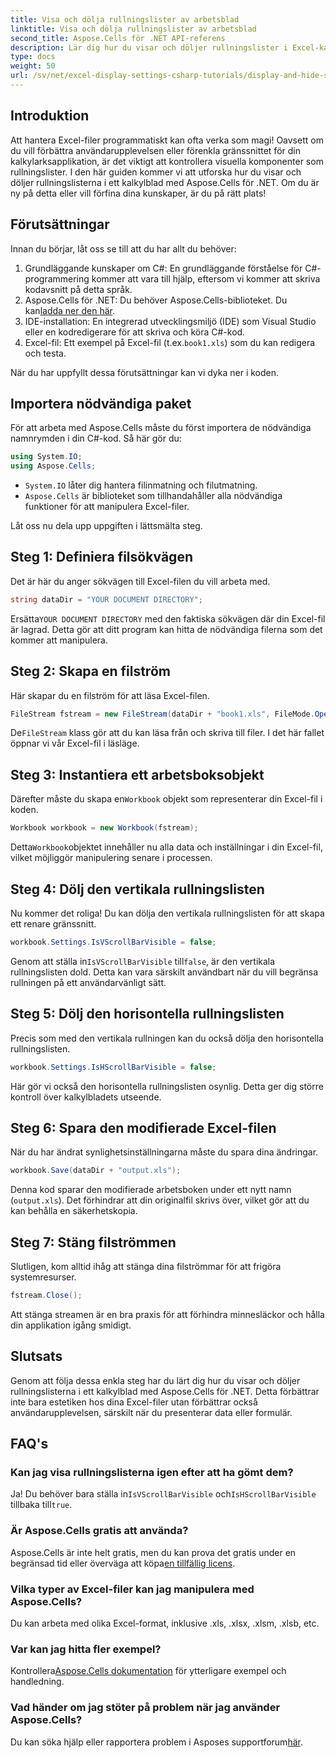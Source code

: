```yaml
---
title: Visa och dölja rullningslister av arbetsblad
linktitle: Visa och dölja rullningslister av arbetsblad
second_title: Aspose.Cells för .NET API-referens
description: Lär dig hur du visar och döljer rullningslister i Excel-kalkylblad med Aspose.Cells för .NET med denna detaljerade, lättanvända handledning.
type: docs
weight: 50
url: /sv/net/excel-display-settings-csharp-tutorials/display-and-hide-scroll-bars-of-worksheet/
---
```

## Introduktion

Att hantera Excel-filer programmatiskt kan ofta verka som magi! Oavsett om du vill förbättra användarupplevelsen eller förenkla gränssnittet för din kalkylarksapplikation, är det viktigt att kontrollera visuella komponenter som rullningslister. I den här guiden kommer vi att utforska hur du visar och döljer rullningslisterna i ett kalkylblad med Aspose.Cells för .NET. Om du är ny på detta eller vill förfina dina kunskaper, är du på rätt plats!

## Förutsättningar

Innan du börjar, låt oss se till att du har allt du behöver:

1. Grundläggande kunskaper om C#: En grundläggande förståelse för C#-programmering kommer att vara till hjälp, eftersom vi kommer att skriva kodavsnitt på detta språk.
2.  Aspose.Cells för .NET: Du behöver Aspose.Cells-biblioteket. Du kan[ladda ner den här](https://releases.aspose.com/cells/net/).
3. IDE-installation: En integrerad utvecklingsmiljö (IDE) som Visual Studio eller en kodredigerare för att skriva och köra C#-kod.
4.  Excel-fil: Ett exempel på Excel-fil (t.ex.`book1.xls`) som du kan redigera och testa.

När du har uppfyllt dessa förutsättningar kan vi dyka ner i koden.

## Importera nödvändiga paket

För att arbeta med Aspose.Cells måste du först importera de nödvändiga namnrymden i din C#-kod. Så här gör du:

```csharp
using System.IO;
using Aspose.Cells;
```

- `System.IO` låter dig hantera filinmatning och filutmatning.
- `Aspose.Cells` är biblioteket som tillhandahåller alla nödvändiga funktioner för att manipulera Excel-filer.

Låt oss nu dela upp uppgiften i lättsmälta steg.

## Steg 1: Definiera filsökvägen

Det är här du anger sökvägen till Excel-filen du vill arbeta med.


```csharp
string dataDir = "YOUR DOCUMENT DIRECTORY";
```
  
 Ersätta`YOUR DOCUMENT DIRECTORY` med den faktiska sökvägen där din Excel-fil är lagrad. Detta gör att ditt program kan hitta de nödvändiga filerna som det kommer att manipulera.

## Steg 2: Skapa en filström

Här skapar du en filström för att läsa Excel-filen.


```csharp
FileStream fstream = new FileStream(dataDir + "book1.xls", FileMode.Open);
```
  
 De`FileStream` klass gör att du kan läsa från och skriva till filer. I det här fallet öppnar vi vår Excel-fil i läsläge.

## Steg 3: Instantiera ett arbetsboksobjekt

 Därefter måste du skapa en`Workbook` objekt som representerar din Excel-fil i koden.


```csharp
Workbook workbook = new Workbook(fstream);
```
  
 Detta`Workbook`objektet innehåller nu alla data och inställningar i din Excel-fil, vilket möjliggör manipulering senare i processen.

## Steg 4: Dölj den vertikala rullningslisten

Nu kommer det roliga! Du kan dölja den vertikala rullningslisten för att skapa ett renare gränssnitt.


```csharp
workbook.Settings.IsVScrollBarVisible = false;
```
  
 Genom att ställa in`IsVScrollBarVisible` till`false`, är den vertikala rullningslisten dold. Detta kan vara särskilt användbart när du vill begränsa rullningen på ett användarvänligt sätt.

## Steg 5: Dölj den horisontella rullningslisten

Precis som med den vertikala rullningen kan du också dölja den horisontella rullningslisten.


```csharp
workbook.Settings.IsHScrollBarVisible = false;
```
  
Här gör vi också den horisontella rullningslisten osynlig. Detta ger dig större kontroll över kalkylbladets utseende.

## Steg 6: Spara den modifierade Excel-filen

När du har ändrat synlighetsinställningarna måste du spara dina ändringar. 


```csharp
workbook.Save(dataDir + "output.xls");
```
  
Denna kod sparar den modifierade arbetsboken under ett nytt namn (`output.xls`). Det förhindrar att din originalfil skrivs över, vilket gör att du kan behålla en säkerhetskopia.

## Steg 7: Stäng filströmmen

Slutligen, kom alltid ihåg att stänga dina filströmmar för att frigöra systemresurser.


```csharp
fstream.Close();
```
  
Att stänga streamen är en bra praxis för att förhindra minnesläckor och hålla din applikation igång smidigt.

## Slutsats

Genom att följa dessa enkla steg har du lärt dig hur du visar och döljer rullningslisterna i ett kalkylblad med Aspose.Cells för .NET. Detta förbättrar inte bara estetiken hos dina Excel-filer utan förbättrar också användarupplevelsen, särskilt när du presenterar data eller formulär. 

## FAQ's

### Kan jag visa rullningslisterna igen efter att ha gömt dem?  
 Ja! Du behöver bara ställa in`IsVScrollBarVisible` och`IsHScrollBarVisible` tillbaka till`true`.

### Är Aspose.Cells gratis att använda?  
 Aspose.Cells är inte helt gratis, men du kan prova det gratis under en begränsad tid eller överväga att köpa[en tillfällig licens](https://purchase.aspose.com/temporary-license/).

### Vilka typer av Excel-filer kan jag manipulera med Aspose.Cells?  
Du kan arbeta med olika Excel-format, inklusive .xls, .xlsx, .xlsm, .xlsb, etc.

### Var kan jag hitta fler exempel?  
 Kontrollera[Aspose.Cells dokumentation](https://reference.aspose.com/cells/net/) för ytterligare exempel och handledning.

### Vad händer om jag stöter på problem när jag använder Aspose.Cells?  
 Du kan söka hjälp eller rapportera problem i Asposes supportforum[här](https://forum.aspose.com/c/cells/9).